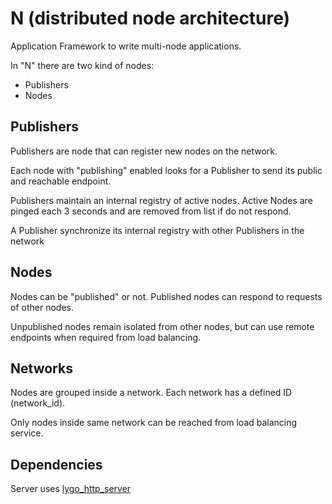 # N (distributed node architecture)

Application Framework to write multi-node applications.

In "N" there are two kind of nodes:
* Publishers
* Nodes

## Publishers
Publishers are node that can register new nodes on the network.

Each node with "publishing" enabled looks for a Publisher to send its public and reachable endpoint.

Publishers maintain an internal registry of active nodes. 
Active Nodes are pinged each 3 seconds and are removed 
from list if do not respond.

A Publisher synchronize its internal registry with other Publishers in the network

## Nodes
Nodes can be "published" or not.
Published nodes can respond to requests of other nodes.

Unpublished nodes remain isolated from other nodes, but can use remote endpoints when required from load balancing.
  
## Networks
Nodes are grouped inside a network.
Each network has a defined ID (network_id).

Only nodes inside same network can be reached from load balancing service.

## Dependencies
Server uses [lygo_http_server](../lygo_http/lygo_http_server/readme.md)

